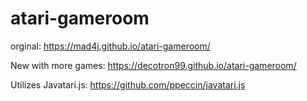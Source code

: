 # atari-gameroom
orginal:
https://mad4j.github.io/atari-gameroom/

New with more games:
https://decotron99.github.io/atari-gameroom/


Utilizes Javatari.js: https://github.com/ppeccin/javatari.js

